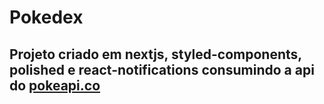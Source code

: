
# Pokedex

  ## Projeto criado em nextjs, styled-components, polished e react-notifications consumindo a api do [pokeapi.co](https://pokeapi.co/)

